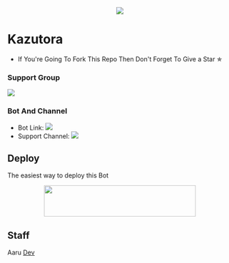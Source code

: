 <p align="center">
  <img src="https://te.legra.ph/file/0cb31940d74a382e93032.jpg">
</p>

# Kazutora
* If You're Going To Fork This Repo Then Don't Forget To Give a Star ✯


### Support Group
<p align="left">
<a href="https://t.me/XForceSupportChat" alt="Support!"> <img src="https://aleen42.github.io/badges/src/telegram.svg" /> </a>

### Bot And Channel 
* Bot Link:  <a href="http://t.me/KazutoraXRobot" alt=" Goku "> <img src="https://img.shields.io/badge/%F0%9F%A4%96%20-Kazutora-blue" /> </a>
* Support Channel: <a  href="https://t.me/XForceBots" alt="Help Centre Logs"> <img  src="https://img.shields.io/badge/%F0%9F%92%A1-XForce%20Update%20Channel-9cf" /> </a>

## Deploy
The easiest way to deploy this Bot
<p align="center"><a href="https://heroku.com/deploy?template=https://github.com/Aarukami/Kazutora"> <img src="https://te.legra.ph/file/0cb31940d74a382e93032.jpg" width="340" height="70"/></a></p>
 
## Staff
 Aaru [Dev](https://t.me/girls_lob)
